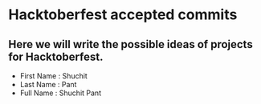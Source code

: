 # Hacktoberfest accepted commits

## Here we will write the possible ideas of projects for Hacktoberfest.

- First Name : Shuchit
- Last Name : Pant
- Full Name : Shuchit Pant
